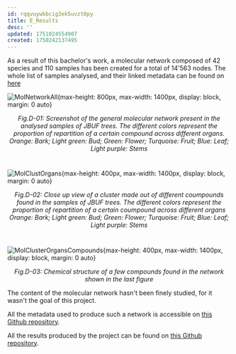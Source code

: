 ```yaml
---
id: rqqvuywbbcig3ek5uvzt8py
title: E_Results
desc: ''
updated: 1751024554907
created: 1750242137495
---
```

As a result of this bachelor's work, a molecular network composed of 42 species and 110 samples has been created for a total of 14'563 nodes. The whole list of samples analysed, and their linked metadata can be found on [here](https://github.com/digital-botanical-gardens-initiative/jbuf-trees/blob/main/docs/mapp_project_00067/mapp_batch_00174/metadata/original/mapp_batch_00174_metadata.tsv)

![MolNetworkAll](assets/images_srérat/MolecularNetwork_All.PNG){max-height: 800px, max-width: 1400px, display: block, margin: 0 auto}
   _<center>Fig.D-01: Screenshot of the general molecular network present in the analysed samples of JBUF trees. The different colors represent the proportion of repartition of a certain compound across different organs._
   _Orange: Bark; Light green: Bud; Green: Flower; Turquoise: Fruit; Blue: Leaf; Light purple: Stems</center>_
#
![MolClustOrgans](assets/images_srérat/Molecular_Cluster_Organs.PNG){max-height: 400px, max-width: 1400px, display: block, margin: 0 auto}
_<center>Fig.D-02: Close up view of a cluster made out of different coumpounds found in the samples of JBUF trees. The different colors represent the proportion of repartition of a certain coumpound across different organs_
_Orange: Bark; Light green: Bud; Green: Flower; Turquoise: Fruit; Blue: Leaf; Light purple: Stems</center>_
#

![MolClusterOrgansCompounds](assets/images_srérat/Molecular_Cluster_Organs_Compounds.PNG){max-height: 400px, max-width: 1400px, display: block, margin: 0 auto}
_<center>Fig.D-03: Chemical structure of a few compounds found in the network shown in the last figure</center>_



The content of the molecular network hasn't been finely studied, for it wasn't the goal of this project.

All the metadata used to produce such a network is accessible on [this Github repository](https://github.com/digital-botanical-gardens-initiative/jbuf-trees/tree/main/docs/mapp_project_00067/mapp_batch_00174/metadata).


All the results produced by the project can be found on [this Github repository](https://github.com/digital-botanical-gardens-initiative/jbuf-trees/tree/main/docs/mapp_project_00067/mapp_batch_00174/results).
